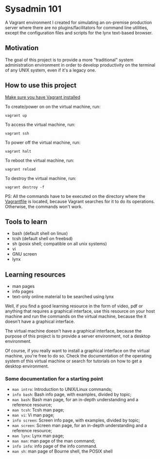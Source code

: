 # Sysadmin 101

A Vagrant environment I created for simulating an on-premise production server where there are no plugins/facilitators for command line utilities, except the configuration files and scripts for the lynx text-based browser.

## Motivation

The goal of this project is to provide a more "traditional" system administration environment in order to develop productivity on the terminal of any UNIX system, even if it's a legacy one.

## How to use this project

[Make sure you have Vagrant installed](https://developer.hashicorp.com/vagrant/downloads)

To create/power on on the virtual machine, run:

`vagrant up`

To access the virtual machine, run:

`vagrant ssh`

To power off the virtual machine, run:

`vagrant halt`

To reboot the virtual machine, run:

`vagrant reload`

To destroy the virtual machine, run:

`vagrant destroy -f`

PS: All the commands have to be executed on the directory where the [Vagrantfile](./Vagrantfile) is located, because Vagrant searches for it to do its operations. Otherwise, the commands won't work.

## Tools to learn

* bash (default shell on linux)
* tcsh (default shell on freebsd)
* sh (posix shell; compatible on all unix systems)
* vi
* GNU screen
* lynx 

## Learning resources

* man pages
* info pages
* text-only online material to be searched using lynx

Well, if you find a good learning resource in the form of video, pdf or anything that requires a graphical interface, use this resource on your host machine and run the commands on the virtual machine, because the it doesn't have a graphical interface.

The virtual machine doesn't have a graphical interface, because the purpose of this project is to provide a server environment, not a desktop environment.

Of course, if you really want to install a graphical interface on the virtual machine, you're free to do so. Check the documentation of the operating system of this virtual machine or search for tutorials on how to get a desktop environment.

### Some documentation for a starting point

* `man intro`: Introduction to UNIX/Linux commands;
* `info bash`: Bash info page, with examples, divided by topic;
* `man bash`: Bash man page, for an in-depth understanding and a reference resource;
* `man tcsh`: Tcsh man page;
* `man vi`: Vi man page;
* `info screen`: Screen info page, with examples, divided by topic;
* `man screen`: Screen man page, for an in-depth understanding and a reference resource;
* `man lynx`: Lynx man page;
* `man man`: man page of the man command;
* `info info`: info page of the info command.
* `man sh`: man page of Bourne shell, the POSIX shell
